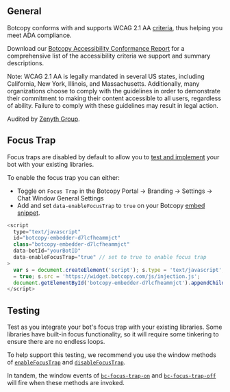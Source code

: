 ## General


Botcopy conforms with and supports WCAG 2.1 AA [criteria](https://www.w3.org/TR/WCAG21/ ':target=_blank'), thus helping you meet ADA compliance. 

Download our [Botcopy Accessibility Conformance Report](https://uploads-ssl.webflow.com/62de16403533f6963c00f375/63a4b4bed004d085757b6558_Zenyth_ACR_BotCopy_10-27-2022%20(1).pdf ':target=_blank') for a comprehensive list of the accessibility criteria we support and summary descriptions. 

Note: WCAG 2.1 AA is legally mandated in several US states, including California, New York, Illinois, and Massachusetts. Additionally, many organizations choose to comply with the guidelines in order to demonstrate their commitment to making their content accessible to all users, regardless of ability. Failure to comply with these guidelines may result in legal action.

Audited by [Zenyth Group](https://www.zenythgroup.com/index ':target=_blank').

## Focus Trap

Focus traps are disabled by default to allow you to [test and implement](/wcag/focus-trap?id=testing) your bot with your existing libraries.

To enable the focus trap you can either:

- Toggle on `Focus Trap` in the Botcopy Portal -> Branding -> Settings -> Chat Window General Settings
- Add and set `data-enableFocusTrap` to `true` on your Botcopy [embed snippet](/basics/connect?id=embed-snippet).

```js
<script
  type="text/javascript"
  id="botcopy-embedder-d7lcfheammjct"
  class="botcopy-embedder-d7lcfheammjct"
  data-botId="yourBotID"
  data-enableFocusTrap="true" // set to true to enable focus trap
>
  var s = document.createElement('script'); s.type = 'text/javascript'; s.async
  = true; s.src = 'https://widget.botcopy.com/js/injection.js';
  document.getElementById('botcopy-embedder-d7lcfheammjct').appendChild(s);
</script>
```

## Testing

Test as you integrate your bot's focus trap with your existing libraries. Some libraries have built-in focus functionality, so it will require some tinkering to ensure there are no endless loops.

To help support this testing, we recommend you use the window methods of [`enableFocusTrap`](/window/methods?id=enable-focus-trap) and [`disableFocusTrap`](/window/methods?id=disable-focus-trap).

In tandem, the window events of [`bc-focus-trap-on`](/window/events?id=bc-focus-trap-on) and [`bc-focus-trap-off`](/window/events?id=bc-focus-trap-off) will fire when these methods are invoked.
